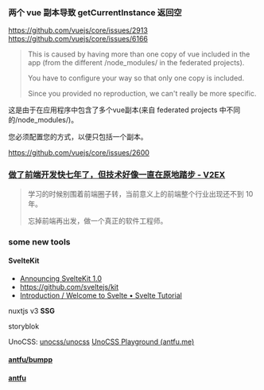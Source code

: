 ### 两个 vue 副本导致 getCurrentInstance 返回空

https://github.com/vuejs/core/issues/2913
https://github.com/vuejs/core/issues/6166



> This is caused by having more than one copy of vue included in the app (from the different /node_modules/ in the federated projects).
>
> You have to configure your way so that only one copy is included.
>
> Since you provided no reproduction, we can't really be more specific.

这是由于在应用程序中包含了多个vue副本(来自 federated projects 中不同的/node_modules/)。

您必须配置您的方式，以便只包括一个副本。

https://github.com/vuejs/core/issues/2600



### [做了前端开发快七年了，但技术好像一直在原地踏步 - V2EX](https://www.v2ex.com/t/902531#reply38)

> 学习的时候别围着前端圈子转，当前意义上的前端整个行业出现还不到 10 年。
>
> 忘掉前端再出发，做一个真正的软件工程师。





### some new tools

#### SvelteKit 

- [Announcing SvelteKit 1.0](https://svelte.dev/blog/announcing-sveltekit-1.0) 
- https://github.com/sveltejs/kit
- [Introduction / Welcome to Svelte • Svelte Tutorial](https://learn.svelte.dev/tutorial/welcome-to-svelte)

nuxtjs v3 **SSG**

storyblok

UnoCSS: [unocss/unocss](https://github.com/unocss/unocss) [UnoCSS Playground (antfu.me)](https://uno.antfu.me/play/)

#### [antfu/bumpp](https://github.com/antfu/bumpp)

#### [antfu](https://github.com/antfu/changelogithub)